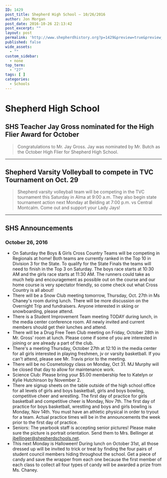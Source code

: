 ```yaml
---
ID: 1429
post_title: Shepherd High School – 10/26/2016
author: Jon Morgan
post_date: 2016-10-26 22:13:42
post_excerpt: ""
layout: post
permalink: 'http://www.shepherdhistory.org?p=1429&preview=true&preview_id=1429'
published: false
wide_assets:
  - ""
custom_sidebar:
  - none
top_term:
  - "27"
tags: [ ]
categories:
  - Schools
---
```

# Shepherd High School

## SHS Teacher Jay Gross nominated for the High Flier Award for October


> Congratulations to Mr. Jay Gross. Jay was nominated by Mr. Butch as the October High Flier for Shepherd High School.

- - -
## Shepherd Varsity Volleyball to compete in TVC Tournament on Oct. 29

> Shepherd varsity volleyball team will be competing in the TVC tournament this Saturday in Alma at 9:00 a.m. They also begin state tournament action next Monday at Belding at 7:00 p.m. vs Central Montcalm. Come out and support your Lady Jays!
- - -

## SHS Announcements
### October 26, 2016
- On Saturday the Boys &amp; Girls Cross Country Teams will be competing in Regionals at home! Both teams are currently ranked in the Top 10 in Division 3 for the State. To qualify for the State Finals the teams will need to finish in the Top 3 on Saturday. The boys race starts at 10:30 AM and the girls race starts at 11:30 AM. The runners could take as much help and encouragement as possible out on the course and our home course is very spectator friendly, so come check out what Cross Country is all about!
- There will be a Snow Club meeting tomorrow, Thursday, Oct. 27th in Ms Chaney's room during lunch. There will be more discussion on the Overnight Trip and fundraisers. Anyone interested in skiing or snowboarding, please attend.
- There is a Student Improvement Team meeting TODAY during lunch, in the media center conference room. All newly invited and current members should get their lunches and attend.
- There will be a Drug Free Teen Club meeting on Friday, October 28th in Mr. Gross' room at lunch. Please come if some of you are interested in joining or are already a part of the club.
- There's a meeting Thursday, October 27th at 12:10 in the media center for all girls interested in playing freshmen, jv or varsity basketball. If you can't attend, please see Mr. Travis prior to the meeting.
- There will be no Cosmetology class on Monday, Oct 31. MJ Murphy will be closed that day to allow for maintenance work.
- Science Club: Please bring your $5.00 membership fee to Katelyn or Kylie Hutchinson by November 2.
- There are signup sheets on the table outside of the high school office for all levels of girls and boys basketball, girls and boys bowling, competitive cheer and wrestling. The first day of practice for girls basketball and competitive cheer is Monday, Nov 7th. The first day of practice for boys basketball, wrestling and boys and girls bowling is Monday, Nov 14th. You must have an athletic physical in order to tryout for a team. Actual practice times will be in the announcements the week prior to the first day of practice.
- Seniors: The yearbook staff is accepting senior pictures! Please make sure the picture is portrait orientation. Send them to Mrs. Bellinger at jbellinger@shepherdschools.net.
- This next Monday is Halloween! During lunch on October 31st, all those dressed up will be invited to trick or treat by finding the four pairs of student council members hiding throughout the school. Get a piece of candy and save the wrapper from each one because the first member of each class to collect all four types of candy will be awarded a prize from Ms. Chaney.